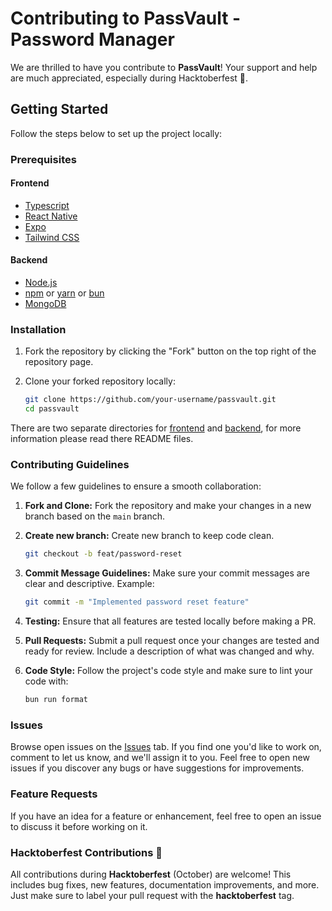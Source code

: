 
# Contributing to PassVault - Password Manager

We are thrilled to have you contribute to **PassVault**! Your support and help are much appreciated, especially during Hacktoberfest 🎉.

## Getting Started

Follow the steps below to set up the project locally:

### Prerequisites

#### Frontend
- [Typescript](https://www.typescriptlang.org)
- [React Native](https://reactnative.dev/)
- [Expo](https://expo.dev)
- [Tailwind CSS](https://tailwindcss.com)

#### Backend
- [Node.js](https://nodejs.org/)
- [npm](https://www.npmjs.com/) or [yarn](https://yarnpkg.com/) or [bun](https://bun.sh/)
- [MongoDB](https://www.mongodb.com/)

### Installation

1. Fork the repository by clicking the "Fork" button on the top right of the repository page.
2. Clone your forked repository locally:

    ```bash
    git clone https://github.com/your-username/passvault.git
    cd passvault
    ```

There are two separate directories for [frontend](./frontend/README.md) and [backend](./backend/README.md), for more information please read there README files.


### Contributing Guidelines

We follow a few guidelines to ensure a smooth collaboration:

1. **Fork and Clone:** Fork the repository and make your changes in a new branch based on the `main` branch.
2. **Create new branch:** Create new branch to keep code clean. 
    ```bash
    git checkout -b feat/password-reset
    ```
3. **Commit Message Guidelines:** Make sure your commit messages are clear and descriptive. Example:

    ```bash
    git commit -m "Implemented password reset feature"
    ```
4. **Testing:** Ensure that all features are tested locally before making a PR.
5. **Pull Requests:** Submit a pull request once your changes are tested and ready for review. Include a description of what was changed and why.
6. **Code Style:** Follow the project's code style and make sure to lint your code with:

    ```bash
    bun run format
    ```

### Issues

Browse open issues on the [Issues](https://github.com/your-repo/issues) tab. If you find one you'd like to work on, comment to let us know, and we'll assign it to you. Feel free to open new issues if you discover any bugs or have suggestions for improvements.

### Feature Requests

If you have an idea for a feature or enhancement, feel free to open an issue to discuss it before working on it.

### Hacktoberfest Contributions 🎃

All contributions during **Hacktoberfest** (October) are welcome! This includes bug fixes, new features, documentation improvements, and more. Just make sure to label your pull request with the **hacktoberfest** tag.